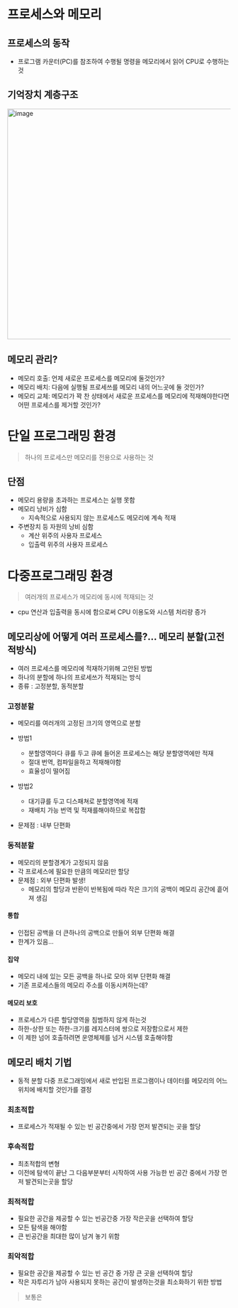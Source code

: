 # 프로세스와 메모리
## 프로세스의 동작
- 프로그램 카운터(PC)를 참조하여 수행될 명령을 메모리에서 읽어 CPU로 수행하는것

## 기억장치 계층구조

<img width="519" alt="image" src="https://github.com/jinia91/TIL/assets/85499582/009200d8-02be-4546-925d-2b137c24df89">

## 메모리 관리?
- 메모리 호출: 언제 새로운 프로세스를 메모리에 둘것인가?
- 메모리 배치: 다음에 실행될 프로세쓰를 메모리 내의 어느곳에 둘 것인가?
- 메모리 교체: 메모리가 꽉 찬 상태에서 새로운 프로세스를 메모리에 적재해야한다면 어떤 프로세스를 제거할 것인가?

# 단일 프로그래밍 환경
> 하나의 프로세스만 메모리를 전용으로 사용하는 것
## 단점
- 메모리 용량을 초과하는 프로세스는 실행 못함
- 메모리 낭비가 심함
  - 지속적으로 사용되지 않는 프로세스도 메모리에 계속 적재
- 주변장치 등 자원의 낭비 심함
  - 계산 위주의 사용자 프로세스
  - 입출력 위주의 사용자 프로세스

# 다중프로그래밍 환경
> 여러개의 프로세스가 메모리에 동시에 적재되는 것
- cpu 연산과 입출력을 동시에 함으로써 CPU 이용도와 시스템 처리량 증가
## 메모리상에 어떻게 여러 프로세스를?... 메모리 분할(고전적방식)
- 여러 프로세스를 메모리에 적재하기위해 고안된 방법
- 하나의 분할에 하나의 프로세쓰가 적재되는 방식
- 종류 : 고정분할, 동적분할

### 고정분할
- 메모리를 여러개의 고정된 크기의 영역으로 분할
- 방법1
  - 분할영역마다 큐를 두고 큐에 들어온 프로세스는 해당 분할영역에만 적재
  - 절대 번역, 컴파일을하고 적재해야함
  - 효율성이 떨어짐
- 방법2
  - 대기큐를 두고 디스패쳐로 분할영역에 적재
  - 재배치 가능 번역 및 적재를해야하므로 복잡함

- 문제점 : 내부 단편화

### 동적분할
- 메모리의 분할경계가 고정되지 않음
- 각 프로세스에 필요한 만큼의 메모리만 할당
- 문제점 : 외부 단편화 발생!
  - 메모리의 할당과 반환이 반복됨에 따라 작은 크기의 공백이 메모리 공간에 흩어져 생김

#### 통합
- 인접된 공백을 더 큰하나의 공백으로 만들어 외부 단편화 해결
- 한계가 있음...

#### 집약
- 메모리 내에 있는 모든 공백을 하나로 모아 외부 단편화 해결
- 기존 프로세스들의 메모리 주소를 이동시켜하는데?

#### 메모리 보호
- 프로세스가 다른 할당영역을 침범하지 않게 하는것
- 하한-상한 또는 하한-크기를 레지스터에 쌍으로 저장함으로서 제한
- 이 제한 넘어 호출하려면 운영체제를 넘거 시스템 호출해야함

## 메모리 배치 기법
- 동적 분할 다중 프로그래밍에서 새로 반입된 프로그램이나 데이터를 메모리의 어느 위치에 배치할 것인가를 결정

### 최초적합
- 프로세스가 적재될 수 있는 빈 공간중에서 가장 먼저 발견되는 곳을 할당
### 후속적합
- 최초적합의 변형
- 이전에 탐색이 끝난 그 다음부분부터 시작하여 사용 가능한 빈 공간 중에서 가장 먼저 발견되는곳을 할당
### 최적적합
- 필요한 공간을 제공할 수 있는 빈공간중 가장 작은곳을 선택하여 할당
- 모든 탐색을 해야함
- 큰 빈공간을 최대한 많이 남겨 놓기 위함
### 최악적합
- 필요한 공간을 제공할 수 있는 빈 공간 중 가장 큰 곳을 선택하여 할당
- 작은 자투리가 남아 사용되지 못하는 공간이 발생하는것을 최소화하기 위한 방법

> 보통은 
